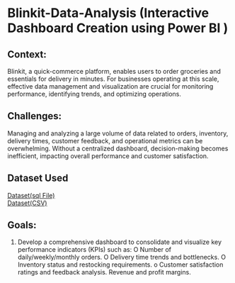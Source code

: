 # Blinkit-Data-Analysis (Interactive Dashboard Creation using Power BI )


## Context:
Blinkit, a quick-commerce platform, enables users to order groceries and essentials for delivery in minutes. For businesses operating at this scale, effective data management and visualization are crucial for monitoring performance, identifying trends, and optimizing operations.

## Challenges:
Managing and analyzing a large volume of data related to orders, inventory, delivery times, customer feedback, and operational metrics can be overwhelming. Without a centralized dashboard, decision-making becomes inefficient, impacting overall performance and customer satisfaction.

## Dataset Used
  <a href="https://drive.google.com/drive/folders/1YABI83p-avjx69PSyjB77tgrMXFZpulS?usp=drive_link">Dataset(sql File)<a/>
<br>
 <a href="https://drive.google.com/drive/folders/1jxsJ9g_41sBfTbZdwlQ_KhIGiQA1SMkq?usp=drive_link">Dataset(CSV)<a/>

## Goals:
1. Develop a comprehensive dashboard to consolidate and visualize key performance indicators (KPIs) such as:
O Number of daily/weekly/monthly orders.
O Delivery time trends and bottlenecks.
O Inventory status and restocking requirements.
о Customer satisfaction ratings and feedback analysis.
 Revenue and profit margins.



